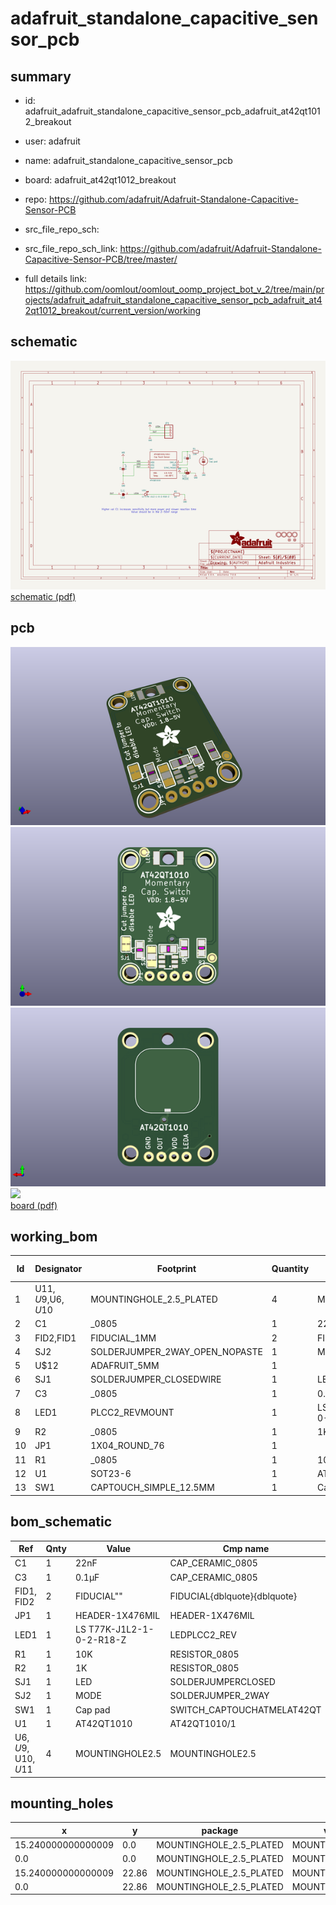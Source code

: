 # adafruit_standalone_capacitive_sensor_pcb
 
## summary 
* id: adafruit_adafruit_standalone_capacitive_sensor_pcb_adafruit_at42qt1012_breakout
* user: adafruit
* name: adafruit_standalone_capacitive_sensor_pcb
* board: adafruit_at42qt1012_breakout
* repo: https://github.com/adafruit/Adafruit-Standalone-Capacitive-Sensor-PCB



* src_file_repo_sch: 
* src_file_repo_sch_link: https://github.com/adafruit/Adafruit-Standalone-Capacitive-Sensor-PCB/tree/master/
* full details link: https://github.com/oomlout/oomlout_oomp_project_bot_v_2/tree/main/projects/adafruit_adafruit_standalone_capacitive_sensor_pcb_adafruit_at42qt1012_breakout/current_version/working  

## schematic  
![](working_schematic_600.png)  
[schematic (pdf)](working_schematic.pdf)  

## pcb  
![](working_3d_600.png) 
![](working_3d_front_600.png)  
![](working_3d_back_600.png)  
![](working_600.png)  
[board (pdf)](working.pdf)  

## working_bom
| Id | Designator | Footprint | Quantity | Designation | Supplier and ref |  | None | 
| --- | --- | --- | --- | --- | --- | --- | --- | 
| 1 | U$11,U$9,U$6,U$10 | MOUNTINGHOLE_2.5_PLATED | 4 | MOUNTINGHOLE2.5 |  |  | [''] | 
| 2 | C1 | _0805 | 1 | 22nF |  |  | [''] | 
| 3 | FID2,FID1 | FIDUCIAL_1MM | 2 | FIDUCIAL" |  |  | [''] | 
| 4 | SJ2 | SOLDERJUMPER_2WAY_OPEN_NOPASTE | 1 | MODE |  |  | [''] | 
| 5 | U$12 | ADAFRUIT_5MM | 1 |  |  |  | [''] | 
| 6 | SJ1 | SOLDERJUMPER_CLOSEDWIRE | 1 | LED |  |  | [''] | 
| 7 | C3 | _0805 | 1 | 0.1µF |  |  | [''] | 
| 8 | LED1 | PLCC2_REVMOUNT | 1 | LS T77K-J1L2-1-0-2-R18-Z |  |  | [''] | 
| 9 | R2 | _0805 | 1 | 1K |  |  | [''] | 
| 10 | JP1 | 1X04_ROUND_76 | 1 |  |  |  | [''] | 
| 11 | R1 | _0805 | 1 | 10K |  |  | [''] | 
| 12 | U1 | SOT23-6 | 1 | AT42QT1010 |  |  | [''] | 
| 13 | SW1 | CAPTOUCH_SIMPLE_12.5MM | 1 | Cap pad |  |  | [''] | 


## bom_schematic
| Ref | Qnty | Value | Cmp name | Footprint | Description | Vendor | DNP | 
| --- | --- | --- | --- | --- | --- | --- | --- | 
| C1 | 1 | 22nF | CAP_CERAMIC_0805 | working:_0805 |  |  |  | 
| C3 | 1 | 0.1µF | CAP_CERAMIC_0805 | working:_0805 |  |  |  | 
| FID1, FID2 | 2 | FIDUCIAL"" | FIDUCIAL{dblquote}{dblquote} | working:FIDUCIAL_1MM |  |  |  | 
| JP1 | 1 | HEADER-1X476MIL | HEADER-1X476MIL | working:1X04_ROUND_76 |  |  |  | 
| LED1 | 1 | LS T77K-J1L2-1-0-2-R18-Z | LEDPLCC2_REV | working:PLCC2_REVMOUNT |  |  |  | 
| R1 | 1 | 10K | RESISTOR_0805 | working:_0805 |  |  |  | 
| R2 | 1 | 1K | RESISTOR_0805 | working:_0805 |  |  |  | 
| SJ1 | 1 | LED | SOLDERJUMPERCLOSED | working:SOLDERJUMPER_CLOSEDWIRE |  |  |  | 
| SJ2 | 1 | MODE | SOLDERJUMPER_2WAY | working:SOLDERJUMPER_2WAY_OPEN_NOPASTE |  |  |  | 
| SW1 | 1 | Cap pad | SWITCH_CAPTOUCHATMELAT42QT | working:CAPTOUCH_SIMPLE_12.5MM |  |  |  | 
| U1 | 1 | AT42QT1010 | AT42QT1010/1 | working:SOT23-6 |  |  |  | 
| U$6, U$9, U$10, U$11 | 4 | MOUNTINGHOLE2.5 | MOUNTINGHOLE2.5 | working:MOUNTINGHOLE_2.5_PLATED |  |  |  | 


## mounting_holes
| x | y | package | value | ref | size | 
| --- | --- | --- | --- | --- | --- | 
| 15.240000000000009 | 0.0 | MOUNTINGHOLE_2.5_PLATED | MOUNTINGHOLE2.5 | U$6 | m3 | 
| 0.0 | 0.0 | MOUNTINGHOLE_2.5_PLATED | MOUNTINGHOLE2.5 | U$9 | m3 | 
| 15.240000000000009 | 22.86 | MOUNTINGHOLE_2.5_PLATED | MOUNTINGHOLE2.5 | U$10 | m3 | 
| 0.0 | 22.86 | MOUNTINGHOLE_2.5_PLATED | MOUNTINGHOLE2.5 | U$11 | m3 | 


